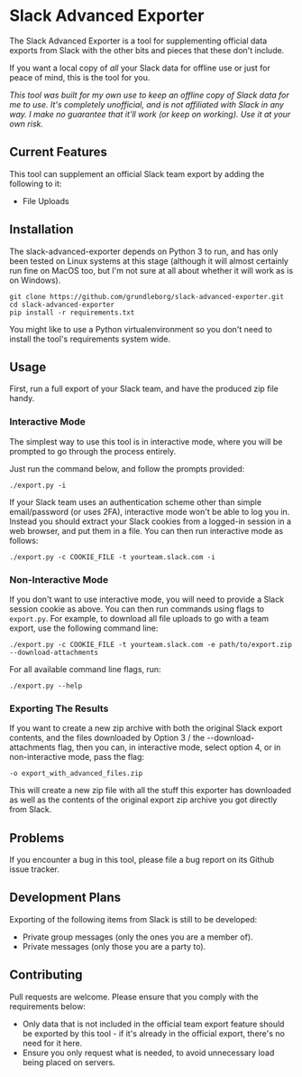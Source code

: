 Slack Advanced Exporter
=======================

The Slack Advanced Exporter is a tool for supplementing official data exports from Slack with the
other bits and pieces that these don't include.

If you want a local copy of *all* your Slack data for offline use or just for peace of mind, this is
the tool for you.

*This tool was built for my own use to keep an offline copy of Slack data for me to use. It's
completely unofficial, and is not affiliated with Slack in any way. I make no guarantee that it'll
work (or keep on working). Use it at your own risk.*

Current Features
----------------

This tool can supplement an official Slack team export by adding the following to it:

* File Uploads

Installation
------------

The slack-advanced-exporter depends on Python 3 to run, and has only been tested on Linux systems at
this stage (although it will almost certainly run fine on MacOS too, but I'm not sure at all about
whether it will work as is on Windows).

    git clone https://github.com/grundleborg/slack-advanced-exporter.git
    cd slack-advanced-exporter
    pip install -r requirements.txt

You might like to use a Python virtualenvironment so you don't need to install the tool's
requirements system wide.

Usage
-----

First, run a full export of your Slack team, and have the produced zip file handy.

### Interactive Mode

The simplest way to use this tool is in interactive mode, where you will be prompted to go through
the process entirely.

Just run the command below, and follow the prompts provided:

    ./export.py -i


If your Slack team uses an authentication scheme other than simple email/password (or uses 2FA),
interactive mode won't be able to log you in. Instead you should extract your Slack cookies from
a logged-in session in a web browser, and put them in a file. You can then run interactive mode
as follows:

    ./export.py -c COOKIE_FILE -t yourteam.slack.com -i

### Non-Interactive Mode

If you don't want to use interactive mode, you will need to provide a Slack session cookie
as above. You can then run commands using flags to ```export.py```. For example, to download all
file uploads to go with a team export, use the following command line:

    ./export.py -c COOKIE_FILE -t yourteam.slack.com -e path/to/export.zip --download-attachments

For all available command line flags, run:

    ./export.py --help

### Exporting The Results

If you want to create a new zip archive with both the original Slack export contents, and the files
downloaded by Option 3 / the --download-attachments flag, then you can, in interactive mode, select
option 4, or in non-interactive mode, pass the flag:

    -o export_with_advanced_files.zip

This will create a new zip file with all the stuff this exporter has downloaded as well as the
contents of the original export zip archive you got directly from Slack.

Problems
--------

If you encounter a bug in this tool, please file a bug report on its Github issue tracker.

Development Plans
-----------------

Exporting of the following items from Slack is still to be developed:

* Private group messages (only the ones you are a member of).
* Private messages (only those you are a party to).

Contributing
------------

Pull requests are welcome. Please ensure that you comply with the requirements below:

* Only data that is not included in the official team export feature should be exported by this
  tool - if it's already in the official export, there's no need for it here.
* Ensure you only request what is needed, to avoid unnecessary load being placed on servers.


